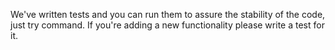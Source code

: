 We've written tests and you can run them to assure the stability of the code, just try command. If you're adding a new functionality please write a test for it.
